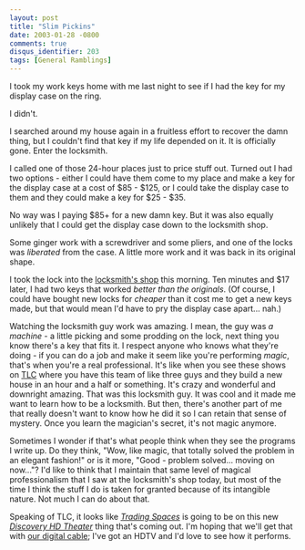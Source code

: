 ```yaml
---
layout: post
title: "Slim Pickins"
date: 2003-01-28 -0800
comments: true
disqus_identifier: 203
tags: [General Ramblings]
---
```

I took my work keys home with me last night to see if I had the key for
my display case on the ring.
 
 I didn't.
 
 I searched around my house again in a fruitless effort to recover the
damn thing, but I couldn't find that key if my life depended on it. It
is officially gone. Enter the locksmith.
 
 I called one of those 24-hour places just to price stuff out. Turned
out I had two options - either I could have them come to my place and
make a key for the display case at a cost of \$85 - \$125, or I could
take the display case to them and they could make a key for \$25 -
\$35.
 
 No way was I paying \$85+ for a new damn key. But it was also equally
unlikely that I could get the display case down to the locksmith shop.
 
 Some ginger work with a screwdriver and some pliers, and one of the
locks was *liberated* from the case. A little more work and it was back
in its original shape.
 
 I took the lock into the [locksmith's
shop](http://www.yellowpages-ads.com/01233384) this morning. Ten minutes
and \$17 later, I had two keys that worked *better than the originals*.
(Of course, I could have bought new locks for *cheaper* than it cost me
to get a new keys made, but that would mean I'd have to pry the display
case apart... nah.)
 
 Watching the locksmith guy work was amazing. I mean, the guy was *a
machine* - a little picking and some prodding on the lock, next thing
you know there's a key that fits it. I respect anyone who knows what
they're doing - if you can do a job and make it seem like you're
performing *magic*, that's when you're a real professional. It's like
when you see these shows on [TLC](http://tlc.discovery.com/) where you
have this team of like three guys and they build a new house in an hour
and a half or something. It's crazy and wonderful and downright amazing.
That was this locksmith guy. It was cool and it made me want to learn
how to be a locksmith. But then, there's another part of me that really
doesn't want to know how he did it so I can retain that sense of
mystery. Once you learn the magician's secret, it's not magic anymore.
 
 Sometimes I wonder if that's what people think when they see the
programs I write up. Do they think, "Wow, like magic, that totally
solved the problem in an elegant fashion!" or is it more, "Good -
problem solved... moving on now..."? I'd like to think that I maintain
that same level of magical professionalism that I saw at the locksmith's
shop today, but most of the time I think the stuff I do is taken for
granted because of its intangible nature. Not much I can do about that.
 
 Speaking of TLC, it looks like [*Trading
Spaces*](http://tlc.discovery.com/fansites/tradingspaces/tradingspaces.html)
is going to be on this new [*Discovery HD
Theater*](http://dhd.discovery.com/) thing that's coming out. I'm hoping
that we'll get that with [our digital
cable](http://www.attbroadband.com/); I've got an HDTV and I'd love to
see how it performs.
